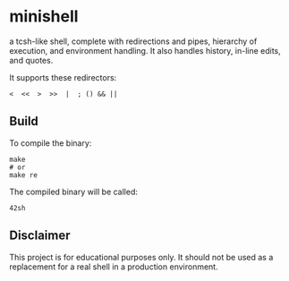 # minishell
a tcsh-like shell, complete with redirections and pipes, hierarchy of execution, and environment handling. It also handles history, in-line edits, and quotes.

It supports these redirectors:

    <  <<  >  >>  |  ; () && ||

## Build

To compile the binary:

    make
    # or
    make re

The compiled binary will be called:

    42sh

## Disclaimer

This project is for educational purposes only. It should not be used as a replacement for a real shell in a production environment.

